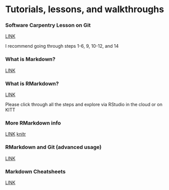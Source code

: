 # Tutorials, lessons, and walkthroughs

### Software Carpentry Lesson on Git
[LINK](http://swcarpentry.github.io/git-novice/)

I recommend going through steps 1-6, 9, 10-12, and 14

### What is Markdown?
[LINK](https://guides.github.com/features/mastering-markdown/)

### What is RMarkdown?
[LINK](https://rmarkdown.rstudio.com/lesson-1.html) 

Please click through all the steps and explore via RStudio in the cloud or on KITT

### More RMarkdown info
[LINK](https://r4ds.had.co.nz/r-markdown.html)
[knitr](https://kbroman.org/knitr_knutshell/pages/Rmarkdown.html)

### RMarkdown and Git (advanced usage)
[LINK](https://resources.github.com/whitepapers/github-and-rstudio/)

### Markdown Cheatsheets
[LINK](https://github.com/adam-p/markdown-here/wiki/Markdown-Cheatsheet)
